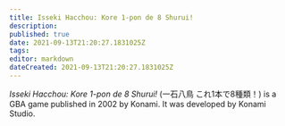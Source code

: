 ```yaml
---
title: Isseki Hacchou: Kore 1-pon de 8 Shurui!
description: 
published: true
date: 2021-09-13T21:20:27.1831025Z 
tags: 
editor: markdown
dateCreated: 2021-09-13T21:20:27.1831025Z
---
```

_Isseki Hacchou: Kore 1-pon de 8 Shurui!_ (<span lang='ja'>一石八鳥 これ1本で8種類！</span>) is a GBA game published in 2002 by Konami.
It was developed by Konami Studio.
